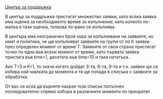 [Център за поддръжка](https://www.hackerrank.com/contests/exam-2020-02-06-sda/challenges/challenge-2855)

В център за поддръжка пристигат множество заявки, като всяка заявка има оценка за необходимото време за изпълнение, като колкото по-малка е тази оценка, толкова по-рано се изпълнява.

В центъра има неограничен брой хора за изпълняване на заявките, но имат и политика, че ще изпълняват заявките на групи от по К заявки през определен момент от време Т. Заявките от своя страна пристигат точно по една във всеки момент от време, като първата заявка пристига във time=1, десетата във time=10 и така нататъка.

Ако Т=3 и К=1, то значи когато дойдат 3-та, 6-та, 9-та и т.н. заявки ще се избира най-малката до момента и тя ще попада в списъка с заявките за обработка.

От вас се иска да върнете накрая този списък попълнен последователно спрямо избора в различните моменти по приоритет.